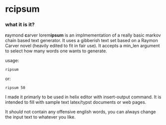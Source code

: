 # rcipsum

### what it is it?
**r**aymond **c**arver lorem**ipsum** is an implmementation of a really basic markov chain based text generator.
It uses a gibberish text set based on a Raymon Carver novel (heavily edited to fit in fair use).
It accepts a min_len argument to select how many words one wants to generate.

usage:
```
ripsum
```
or: 
```
ripsum 50
```
I made it primarly to be used in helix editor with insert-output command.
It is intended to fill with sample text latex/typst documents or web pages.

It _should_ not contain any offensive english words, you can always change the input text to whatever you like.
    
